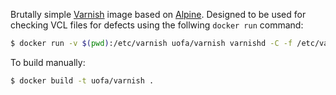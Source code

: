 Brutally simple [Varnish](https://varnish-cache.org/) image based on [Alpine](https://alpinelinux.org/). Designed to be used for checking VCL files for defects using the follwing `docker run` command:

```bash
$ docker run -v $(pwd):/etc/varnish uofa/varnish varnishd -C -f /etc/varnish/default.vcl
```

To build manually:

```bash
$ docker build -t uofa/varnish .
```
